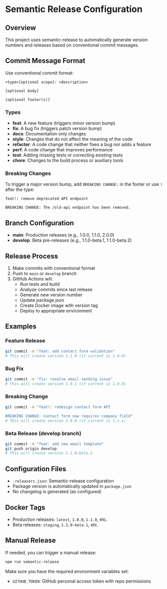 # Semantic Release Configuration

## Overview

This project uses semantic-release to automatically generate version numbers and releases based on conventional commit messages.

## Commit Message Format

Use conventional commit format:

```
<type>[optional scope]: <description>

[optional body]

[optional footer(s)]
```

### Types

- **feat**: A new feature (triggers minor version bump)
- **fix**: A bug fix (triggers patch version bump)
- **docs**: Documentation only changes
- **style**: Changes that do not affect the meaning of the code
- **refactor**: A code change that neither fixes a bug nor adds a feature
- **perf**: A code change that improves performance
- **test**: Adding missing tests or correcting existing tests
- **chore**: Changes to the build process or auxiliary tools

### Breaking Changes

To trigger a major version bump, add `BREAKING CHANGE:` in the footer or use `!` after the type:

```
feat!: remove deprecated API endpoint

BREAKING CHANGE: The /old-api endpoint has been removed.
```

## Branch Configuration

- **main**: Production releases (e.g., 1.0.0, 1.1.0, 2.0.0)
- **develop**: Beta pre-releases (e.g., 1.1.0-beta.1, 1.1.0-beta.2)

## Release Process

1. Make commits with conventional format
2. Push to `main` or `develop` branch
3. GitHub Actions will:
   - Run tests and build
   - Analyze commits since last release
   - Generate new version number
   - Update package.json
   - Create Docker image with version tag
   - Deploy to appropriate environment

## Examples

### Feature Release
```bash
git commit -m "feat: add contact form validation"
# This will create version 1.1.0 (if current is 1.0.0)
```

### Bug Fix
```bash
git commit -m "fix: resolve email sending issue"
# This will create version 1.0.1 (if current is 1.0.0)
```

### Breaking Change
```bash
git commit -m "feat!: redesign contact form API

BREAKING CHANGE: Contact form now requires company field"
# This will create version 2.0.0 (if current is 1.x.x)
```

### Beta Release (develop branch)
```bash
git commit -m "feat: add new email template"
git push origin develop
# This will create version 1.1.0-beta.1
```

## Configuration Files

- `.releaserc.json`: Semantic-release configuration
- Package version is automatically updated in `package.json`
- No changelog is generated (as configured)

## Docker Tags

- Production releases: `latest`, `1.0.0`, `1.1.0`, etc.
- Beta releases: `staging`, `1.1.0-beta.1`, etc.

## Manual Release

If needed, you can trigger a manual release:

```bash
npm run semantic-release
```

Make sure you have the required environment variables set:
- `GITHUB_TOKEN`: GitHub personal access token with repo permissions
